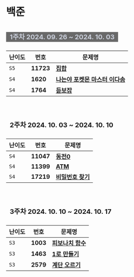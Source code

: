 # 백준
</br>

<div style="padding-bottom: 10px">
    <span style="font-size: 18px; font-weight: bold; color: #CACFDB; background-color: #696969; padding: 3px 10px">
    1주차 2024. 09. 26 ~ 2024. 10. 03
    </span>
</div>

| 난이도 | 번호 | 문제명 |
|---|---|---|
| `S5`   | **11723** | [**집합**](https://www.acmicpc.net/problem/11723) |
| `S4` | **1620** | [**나는야 포켓몬 마스터 이다솜**](https://www.acmicpc.net/problem/1620) |
| `S4` | **1764** | [**듣보잡**](https://www.acmicpc.net/problem/1764) |

</br></br>

<div style="padding-bottom: 10px">
    <span style="font-size: 18px; font-weight: bold; padding: 3px 10px;">
    2주차 2024. 10. 03 ~ 2024. 10. 10
    </span>
</div>

| 난이도 | 번호 | 문제명 |
|---|---|---|
| `S4`   | **11047** | [**동전0**](https://www.acmicpc.net/problem/11047) |
| `S4` | **11399** | [**ATM**](https://www.acmicpc.net/problem/11399) |
| `S4` | **17219** | [**비밀번호 찾기**](https://www.acmicpc.net/problem/17219) |

</br></br>

<div style="padding-bottom: 10px">
    <span style="font-size: 18px; font-weight: bold; padding: 3px 10px;">
    3주차 2024. 10. 10 ~ 2024. 10. 17
    </span>
</div>

| 난이도 | 번호 | 문제명 |
|---|---|---|
| `S3`   | **1003** | [**피보나치 함수**](https://www.acmicpc.net/problem/1003) |
| `S3` | **1463** | [**1로 만들기**](https://www.acmicpc.net/problem/1463) |
| `S3` | **2579** | [**계단 오르기**](https://www.acmicpc.net/problem/2579) |
